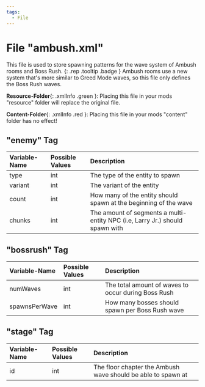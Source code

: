 ```yaml
---
tags:
  - File
---
```

# File "ambush.xml"

This file is used to store spawning patterns for the wave system of Ambush rooms and Boss Rush.
[ ](#){: .rep .tooltip .badge } Ambush rooms use a new system that's more similar to Greed Mode waves, so this file only defines the Boss Rush waves.

**Resource-Folder**{: .xmlInfo .green }: Placing this file in your mods "resource" folder will replace the original file.

**Content-Folder**{: .xmlInfo .red }: Placing this file in your mods "content" folder has no effect!

## "enemy" Tag

| Variable-Name | Possible Values | Description |
|:--|:--|:--|
|type|int|The type of the entity to spawn|
|variant|int|The variant of the entity|
|count|int|How many of the entity should spawn at the beginning of the wave|
|chunks|int|The amount of segments a multi-entity NPC (i.e, Larry Jr.) should spawn with|

## "bossrush" Tag

| Variable-Name | Possible Values | Description |
|:--|:--|:--|
|numWaves|int|The total amount of waves to occur during Boss Rush|
|spawnsPerWave|int|How many bosses should spawn per Boss Rush wave|

## "stage" Tag

| Variable-Name | Possible Values | Description |
|:--|:--|:--|
|id|int|The floor chapter the Ambush wave should be able to spawn at|
